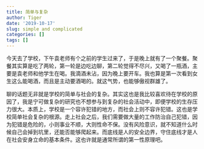 ```yaml
---
title: 简单与复杂
author: Tiger
date: '2019-10-17'
slug: simple and complicated
categories: []
tags: []
---
```


今天去了学校，下午袁老师有个之前的学生过来了，于是晚上就有了一个聚餐。聚餐其实算是吃了两轮，第一轮是边吃边聊，第二轮觉得不尽兴，又喝了一瓶酒，主要是袁老师和他学生在喝。我滴酒未沾，因为晚上要开车。我也算是第一次看到女生这么能喝酒，而且是主动要酒喝的。就这气势，也能够傲视群雄了。

聊的话题无非就是学校的简单与社会的复杂。其实这也是我比较喜欢待在学校的原因了，我是宁可做复杂的研究也不想参与到复杂的社会活动中，即便学校的生存压力很大。本质上，学校是一个容许犯错的地方，而社会上则不容许犯错。这也是学校简单社会复杂的根源。走上社会之后，我们需要做大量的工作防治自己犯错，因为犯错是危险的，小则事业不顺，大则性命不保。没有风险意识，就不知道什么时候自己会掉到坑里，还能否能够爬起来。而底线是人的安全边界，守住底线才是人在社会安身立命的基本条件。这也许就是通常所谓的第一性原理吧。
